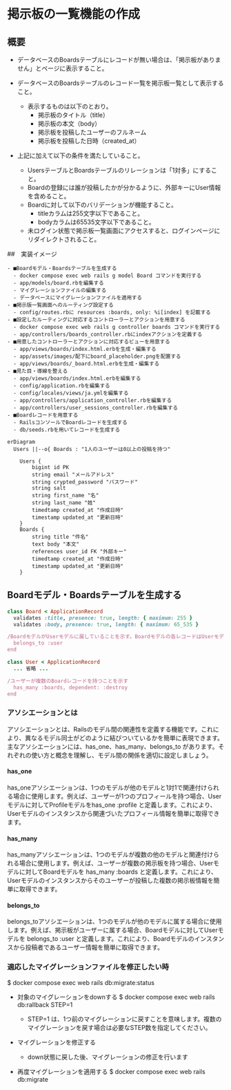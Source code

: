 # 掲示板の一覧機能の作成
## 概要
* データベースのBoardsテーブルにレコードが無い場合は、「掲示板がありません」とページに表示すること。
* データベースのBoardsテーブルのレコード一覧を掲示板一覧として表示すること。
  * 表示するものは以下のとおり。
    * 掲示板のタイトル（title）
    * 掲示板の本文（body）
    * 掲示板を投稿したユーザーのフルネーム
    * 掲示板を投稿した日時（created_at）

* 上記に加えて以下の条件を満たしていること。
  * UsersテーブルとBoardsテーブルのリレーションは「1対多」にすること。
  * Boardの登録には誰が投稿したかが分かるように、外部キーにUser情報を含めること。
  * Boardに対して以下のバリデーションが機能すること。
    * titleカラムは255文字以下であること。
    * bodyカラムは65535文字以下であること。
  * 未ログイン状態で掲示板一覧画面にアクセスすると、ログインページにリダイレクトされること。
 
##　実装イメージ
```
- ■Boardモデル・Boardsテーブルを生成する
  - docker compose exec web rails g model Board コマンドを実行する
  - app/models/board.rbを編集する
  - マイグレーションファイルの編集する
  - データベースにマイグレーションファイルを適用する
- ■掲示版一覧画面へのルーティング設定する
  - config/routes.rbに resources :boards, only: %i[index] を記載する
- ■設定したルーティングに対応するコントローラーとアクションを用意する
  - docker compose exec web rails g controller boards コマンドを実行する
  - app/controllers/boards_controller.rbにindexアクションを定義する
- ■用意したコントローラーとアクションに対応するビューを用意する
  - app/views/boards/index.html.erbを生成・編集する
  - app/assets/images/配下にboard_placeholder.pngを配置する
  - app/views/boards/_board.html.erbを生成・編集する
- ■見た目・導線を整える
  - app/views/boards/index.html.erbを編集する
  - config/application.rbを編集する
  - config/locales/views/ja.ymlを編集する
  - app/controllers/application_controller.rbを編集する
  - app/controllers/user_sessions_controller.rbを編集する
- ■Boardレコードを用意する
  - RailsコンソールでBoardレコードを生成する
  - db/seeds.rbを用いてレコードを生成する
```

```mermaid
erDiagram
  Users ||--o{ Boards : "1人のユーザーは0以上の投稿を持つ"

    Users {
        bigint id PK
        string email "メールアドレス"
        string crypted_password "パスワード"
        string salt
        string first_name "名"
        string last_name "姓"
        timedtamp created_at "作成日時"
        timestamp updated_at "更新日時"
    }
    Boards {
        string title "件名"
        text body "本文"
        references user_id FK "外部キー"
        timedtamp created_at "作成日時"
        timestamp updated_at "更新日時"
    }
```

## Boardモデル・Boardsテーブルを生成する
```ruby:app/models/board.rb
class Board < ApplicationRecord
  validates :title, presence: true, length: { maximum: 255 }
  validates :body, presence: true, length: { maximum: 65_535 }

/BoardモデルがUserモデルに属していることを示す。Boardモデルの各レコードはUserモデルのレコードに関連つけられることになる
  belongs_to :user
end
```
```ruby:app/models/user.rb
class User < ApplicationRecord
  ... 省略 ...

/ユーザーが複数のBoardレコードを持つことを示す
  has_many :boards, dependent: :destroy
end
```
### アソシエーションとは
アソシエーションとは、Railsのモデル間の関連性を定義する機能です。これにより、異なるモデル同士がどのように結びついているかを簡単に表現できます。主なアソシエーションには、has_one、has_many、belongs_to があります。それぞれの使い方と概念を理解し、モデル間の関係を適切に設定しましょう。

#### has_one
has_oneアソシエーションは、1つのモデルが他のモデルと1対1で関連付けられる場合に使用します。例えば、ユーザーが1つのプロフィールを持つ場合、Userモデルに対してProfileモデルをhas_one :profile と定義します。これにより、Userモデルのインスタンスから関連づいたプロフィール情報を簡単に取得できます。

#### has_many
has_manyアソシエーションは、1つのモデルが複数の他のモデルと関連付けられる場合に使用します。例えば、ユーザーが複数の掲示板を持つ場合、Userモデルに対してBoardモデルを has_many :boards と定義します。これにより、Userモデルのインスタンスからそのユーザーが投稿した複数の掲示板情報を簡単に取得できます。

#### belongs_to
belongs_toアソシエーションは、1つのモデルが他のモデルに属する場合に使用します。例えば、掲示板がユーザーに属する場合、Boardモデルに対してUserモデルを belongs_to :user と定義します。これにより、Boardモデルのインスタンスから投稿者であるユーザー情報を簡単に取得できます。

### 適応したマイグレーションファイルを修正したい時
$ docker compose exec web rails db:migrate:status

* 対象のマイグレーションをdownする
$ docker compose exec web rails db:rallback STEP=1
  * STEP=1 は、1つ前のマイグレーションに戻すことを意味します。複数のマイグレーションを戻す場合は必要なSTEP数を指定してください。

* マイグレーションを修正する
  * down状態に戻した後、マイグレーションの修正を行います

* 再度マイグレーションを適用する
$ docker compose exec web rails db:migrate 
